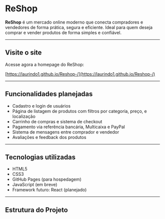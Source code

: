 # ReShop

**ReShop** é um mercado online moderno que conecta compradores e vendedores de forma prática, segura e eficiente. Ideal para quem deseja comprar e vender produtos de forma simples e confiável.

---

## Visite o site

Acesse agora a homepage do ReShop:

[https://laurindo1.github.io/Reshop-/](https://laurindo1.github.io/Reshop-/)

---

## Funcionalidades planejadas

- Cadastro e login de usuários
- Página de listagem de produtos com filtros por categoria, preço, e localização
- Carrinho de compras e sistema de checkout
- Pagamento via referência bancária, Multicaixa e PayPal
- Sistema de mensagens entre comprador e vendedor
- Avaliações e feedback dos produtos

---

## Tecnologias utilizadas

- HTML5
- CSS3
- GitHub Pages (para hospedagem)
- JavaScript (em breve)
- Framework futuro: React (planejado)

---

## Estrutura do Projeto
